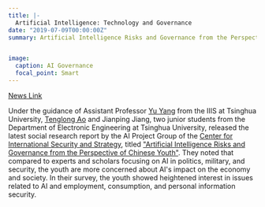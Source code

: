 ```yaml
---
title: |- 
  Artificial Intelligence: Technology and Governance
date: "2019-07-09T00:00:00Z"
summary: Artificial Intelligence Risks and Governance from the Perspective of Chinese Youth.


image:
  caption: AI Governance
  focal_point: Smart
---
```


[News Link](https://ciss.tsinghua.edu.cn/info/hyjx/461)

Under the guidance of Assistant Professor [Yu Yang](https://iiis.tsinghua.edu.cn/en/yuy/) from the IIIS at Tsinghua University, [Tenglong Ao](https://aubrey-ao.github.io/) and Jianping Jiang, two junior students from the Department of Electronic Engineering at Tsinghua University, released the latest social research report by the AI Project Group of the [Center for International Security and Strategy](https://ciss.tsinghua.edu.cn/column/index), titled ["Artificial Intelligence Risks and Governance from the Perspective of Chinese Youth"](https://www.sklib.cn/booklib/databasedetail?SiteID=122&ID=10188380&searchText=%25E4%25BA%25BA%25E5%25B7%25A5%25E6%2599%25BA%25E8%2583%25BD&fromSubID=). They noted that compared to experts and scholars focusing on AI in politics, military, and security, the youth are more concerned about AI's impact on the economy and society. In their survey, the youth showed heightened interest in issues related to AI and employment, consumption, and personal information security.
